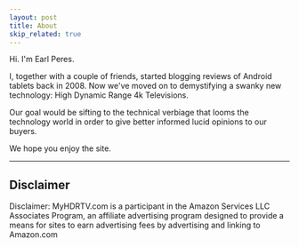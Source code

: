 ```yaml
---
layout: post
title: About
skip_related: true
---
```


Hi. I'm Earl Peres.

I, together with a couple of friends, started blogging reviews of Android tablets back in 2008. Now we've moved on to demystifying a swanky new technology: High Dynamic Range 4k Televisions. 

Our goal would be sifting to the technical verbiage that looms the technology world in order to give better informed lucid opinions to our buyers.

We hope you enjoy the site.

---


## Disclaimer


Disclaimer: MyHDRTV.com is a participant in the Amazon Services LLC Associates Program, an affiliate advertising program designed to provide a means for sites to earn advertising fees by advertising and linking to Amazon.com


